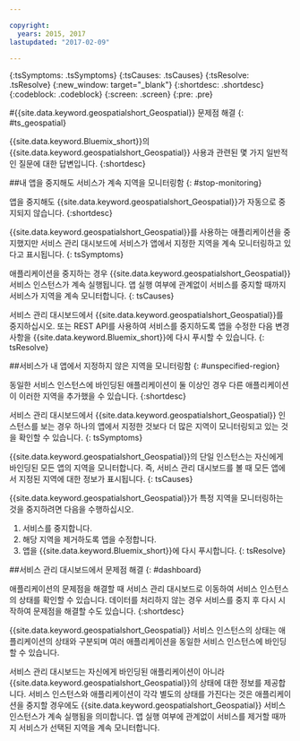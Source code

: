 ```yaml
---

copyright:
  years: 2015, 2017
lastupdated: "2017-02-09"

---
```


<!-- Attribute definitions --> 
{:tsSymptoms: .tsSymptoms} 
{:tsCauses: .tsCauses} 
{:tsResolve: .tsResolve} 
{:new_window: target="_blank"}
{:shortdesc: .shortdesc}
{:codeblock: .codeblock}
{:screen: .screen}
{:pre: .pre}

#{{site.data.keyword.geospatialshort_Geospatial}} 문제점 해결 
{: #ts_geospatial}


{{site.data.keyword.Bluemix_short}}의 {{site.data.keyword.geospatialshort_Geospatial}} 사용과 관련된 몇 가지 일반적인 질문에 대한 답변입니다.
{:shortdesc}

##내 앱을 중지해도 서비스가 계속 지역을 모니터링함
{: #stop-monitoring}


앱을 중지해도 {{site.data.keyword.geospatialshort_Geospatial}}가 자동으로 중지되지 않습니다.
{:shortdesc}


{{site.data.keyword.geospatialshort_Geospatial}}를 사용하는 애플리케이션을 중지했지만 서비스 관리 대시보드에 서비스가 앱에서 지정한 지역을 계속 모니터링하고 있다고 표시됩니다.
{: tsSymptoms}


애플리케이션을 중지하는 경우 {{site.data.keyword.geospatialshort_Geospatial}} 서비스 인스턴스가 계속 실행됩니다. 앱 실행 여부에 관계없이 서비스를 중지할 때까지 서비스가 지역을 계속 모니터합니다.
{: tsCauses}


서비스 관리 대시보드에서 {{site.data.keyword.geospatialshort_Geospatial}}를 중지하십시오. 또는 REST API를 사용하여 서비스를 중지하도록 앱을 수정한 다음 변경사항을 {{site.data.keyword.Bluemix_short}}에 다시 푸시할 수 있습니다.
{: tsResolve}

##서비스가 내 앱에서 지정하지 않은 지역을 모니터링함
{: #unspecified-region}



동일한 서비스 인스턴스에 바인딩된 애플리케이션이 둘 이상인 경우 다른 애플리케이션이 이러한 지역을 추가했을 수 있습니다.
{:shortdesc}



서비스 관리 대시보드에서 {{site.data.keyword.geospatialshort_Geospatial}} 인스턴스를 보는 경우 하나의 앱에서 지정한 것보다 더 많은 지역이 모니터링되고 있는 것을 확인할 수 있습니다.
{: tsSymptoms}

{{site.data.keyword.geospatialshort_Geospatial}}의 단일 인스턴스는 자신에게 바인딩된 모든 앱의 지역을 모니터합니다. 즉, 서비스 관리 대시보드를 볼 때 모든 앱에서 지정된 지역에 대한 정보가 표시됩니다.
{: tsCauses}

{{site.data.keyword.geospatialshort_Geospatial}}가 특정 지역을 모니터링하는 것을 중지하려면 다음을 수행하십시오. 

1. 서비스를 중지합니다. 
2. 해당 지역을 제거하도록 앱을 수정합니다. 
3. 앱을 {{site.data.keyword.Bluemix_short}}에 다시 푸시합니다.
{: tsResolve}


##서비스 관리 대시보드에서 문제점 해결
{: #dashboard}

애플리케이션의 문제점을 해결할 때 서비스 관리 대시보드로 이동하여 서비스 인스턴스의 상태를 확인할 수 있습니다. 데이터를 처리하지 않는 경우 서비스를 중지 후 다시 시작하여 문제점을 해결할 수도 있습니다.
{:shortdesc}

{{site.data.keyword.geospatialshort_Geospatial}} 서비스 인스턴스의 상태는 애플리케이션의 상태와 구분되며 여러 애플리케이션을 동일한 서비스 인스턴스에 바인딩할 수 있습니다.  

서비스 관리 대시보드는 자신에게 바인딩된 애플리케이션이 아니라 {{site.data.keyword.geospatialshort_Geospatial}}의 상태에 대한 정보를 제공합니다. 서비스 인스턴스와 애플리케이션이 각각 별도의 상태를 가진다는 것은 애플리케이션을 중지할 경우에도 {{site.data.keyword.geospatialshort_Geospatial}} 서비스 인스턴스가 계속 실행됨을 의미합니다. 앱 실행 여부에 관계없이 서비스를 제거할 때까지 서비스가 선택된 지역을 계속 모니터합니다. 
